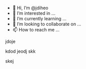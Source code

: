 - 👋 Hi, I’m @jdiheo
- 👀 I’m interested in ...
- 🌱 I’m currently learning ...
- 💞️ I’m looking to collaborate on ...
- 📫 How to reach me ...

<!---
jdiheo/jdiheo is a ✨ special ✨ repository because its `README.md` (this file) appears on your GitHub profile.
You can click the Preview link to take a look at your changes.
--->jdoje
kdod
jeodj
skk


skej
